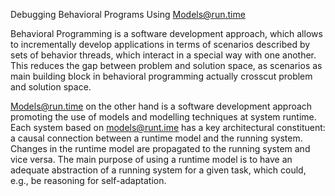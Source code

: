 Debugging Behavioral Programs Using Models@run.time

Behavioral Programming is a software development approach, which allows to incrementally develop applications in terms of scenarios described by sets of behavior threads, which interact in a special way with one another.
This reduces the gap between problem and solution space, as scenarios as main building block in behavioral programming actually crosscut problem and solution space.

Models@run.time on the other hand is a software development approach promoting the use of models and modelling techniques at system runtime. Each system based on models@runt.ime has a key architectural constituent: a causal connection between a runtime model and the running system. Changes in the runtime model are propagated to the running system and vice versa. The main purpose of using a runtime model is to have an adequate abstraction of a running system for a given task, which could, e.g., be reasoning for self-adaptation.

